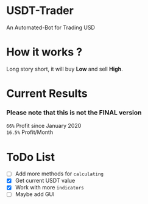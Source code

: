 # USDT-Trader
An Automated-Bot for Trading USD

# How it works ?
Long story short, it will buy **Low** and sell **High**.

# Current Results
### Please note that this is not the FINAL version
`66%` Profit since January 2020
<br> `16.5%` Profit/Month
# ToDo List
- [ ] Add more methods for `calculating`
- [X] Get current USDT value
- [X] Work with more `indicators`
- [ ] Maybe add GUI

